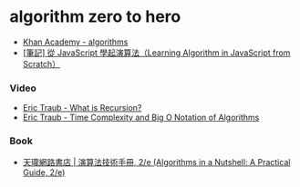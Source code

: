 # algorithm zero to hero

* [Khan Academy - algorithms](https://www.khanacademy.org/computing/computer-science/algorithms)
* [[筆記] 從 JavaScript 學起演算法（Learning Algorithm in JavaScript from Scratch）](https://pjchender.blogspot.tw/2017/09/javascript-learning-algorithm-in.html)
### Video

* [Eric Traub - What is Recursion?](https://www.youtube.com/watch?v=Y3phDUYMuI8)
* [Eric Traub - Time Complexity and Big O Notation of Algorithms](https://www.youtube.com/watch?v=GhFmRmCK2Ck)

### Book

* [天瓏網路書店 | 演算法技術手冊, 2/e (Algorithms in a Nutshell: A Practical Guide, 2/e)](https://www.tenlong.com.tw/products/9789864762637)